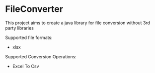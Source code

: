 # FileConverter
This project aims to create a java library for file conversion without 3rd party libraries

Supported file formats:
* xlsx


Supported Conversion Operations:
* Excel To Csv
